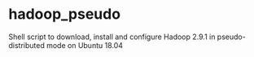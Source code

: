 # hadoop_pseudo
Shell script to download, install and configure Hadoop 2.9.1 in pseudo-distributed mode on Ubuntu 18.04
